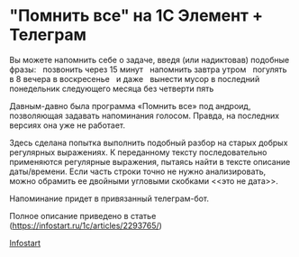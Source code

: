 # "Помнить все" на 1С Элемент + Телеграм

Вы можете напомнить себе о задаче, введя (или надиктовав) подобные фразы:  
позвонить через 15 минут    
напомнить завтра утром   
погулять в 8 вечера в воскресенье  
и даже   
вынести мусор в последний понедельник следующего месяца без четверти пять  

Давным-давно была программа «Помнить все» под андроид, позволяющая задавать напоминания голосом. 
Правда, на последних версиях она уже не работает. 

Здесь сделана попытка выполнить подобный разбор на старых добрых регулярных выражениях. К переданному тексту последовательно применяются регулярные выражения, пытаясь найти в тексте описание даты/времени. Если часть строки точно не нужно анализировать, можно обрамить ее двойными угловыми скобками <<это не дата>>.   

Напоминание придет в привязанный телеграм-бот.

Полное описание приведено в статье (https://infostart.ru/1c/articles/2293765/)

[Infostart](https://infostart.ru/bitrix/templates/sandbox_empty/assets/tpl/abo/img/logo.svg)






